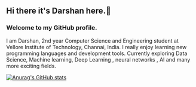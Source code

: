 ## Hi there it's Darshan here.👋
### Welcome to my GitHub profile.

I am Darshan, 2nd year Computer Science and Engineering student at Vellore Institute of Technology, Channai, India. I really enjoy learning new programming languages and development tools. Currently exploring Data Science, Machine learning, Deep Learning , neural networks , AI and many more exciting fields.

[![Anurag's GitHub stats](https://github-readme-stats.vercel.app/api?username=Darsh-Ai)](https://github.com/anuraghazra/github-readme-stats)
